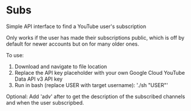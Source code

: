 # Subs
Simple API interface to find a YouTube user's subscription

Only works if the user has made their subscriptions public, which is off by default for newer accounts but on for many older ones.


To use:
1. Download and navigate to file location
2. Replace the API key placeholder with your own Google Cloud YouTube Data API v3 API key
3. Run in bash (replace USER with target username):
   './sh "USER"'

Optional: Add 'adv' after to get the description of the subscribed channels and when the user subscripbed.
